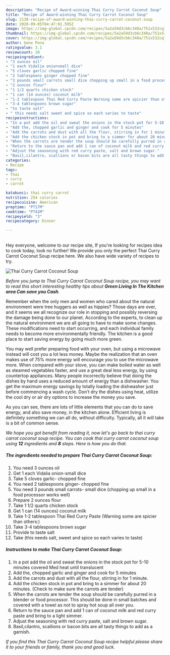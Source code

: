 ```yaml
---
description: "Recipe of Award-winning Thai Curry Carrot Coconut Soup"
title: "Recipe of Award-winning Thai Curry Carrot Coconut Soup"
slug: 2138-recipe-of-award-winning-thai-curry-carrot-coconut-soup
date: 2020-09-05T04:47:01.595Z
image: https://img-global.cpcdn.com/recipes/5a2a59d3cb6c340a/751x532cq70/thai-curry-carrot-coconut-soup-recipe-main-photo.jpg
thumbnail: https://img-global.cpcdn.com/recipes/5a2a59d3cb6c340a/751x532cq70/thai-curry-carrot-coconut-soup-recipe-main-photo.jpg
cover: https://img-global.cpcdn.com/recipes/5a2a59d3cb6c340a/751x532cq70/thai-curry-carrot-coconut-soup-recipe-main-photo.jpg
author: Gene Pena
ratingvalue: 3.1
reviewcount: 10
recipeingredient:
- "3 ounces oil"
- "1 each Vidalia onionsmall dice"
- "5 cloves garlic chopped fine"
- "2 tablespoons ginger chopped fine"
- "3 pounds small carrots small dice chopping up small in a food processor works well"
- "2 ounces flour"
- "1 1/2 quarts chicken stock"
- "1 can (14 ounces) coconut milk"
- "1-2 tablespoon Thai Red Curry Paste Warning some are spicier than others"
- "3-4 tablespoons brown sugar"
- "to taste salt"
- " this needs salt sweet and spice so each varies to taste"
recipeinstructions:
- "In a pot add the oil and sweat the onions in the stock pot for 5-10 minutes covered Med heat until translucent"
- "Add the, chopped garlic and ginger and cook for 5 minutes"
- "Add the carrots and dust with all the flour, stirring in for 1 minute."
- "Add the chicken stock in pot and bring to a simmer for about 20 minutes. (Check to make sure the carrots are tender)"
- "When the carrots are tender the soup should be carefully purred in a blender or food processor. This should be done in small batches and covered with a towel as not to spray hot soup all over you."
- "Return to the sauce pan and add 1 can of coconut milk and red curry paste and bring to a light simmer."
- "Adjust the seasoning with red curry paste, salt and brown sugar."
- "Basil,cilantro, scallions or bacon bits are all tasty things to add as a garnish."
categories:
- Recipe
tags:
- thai
- curry
- carrot

katakunci: thai curry carrot 
nutrition: 254 calories
recipecuisine: American
preptime: "PT17M"
cooktime: "PT42M"
recipeyield: "3"
recipecategory: Dinner

---
```

<br>
Hey everyone, welcome to our recipe site, If you're looking for recipes idea to cook today, look no further! We provide you only the perfect Thai Curry Carrot Coconut Soup recipe here. We also have wide variety of recipes to try.
<br>


![Thai Curry Carrot Coconut Soup](https://img-global.cpcdn.com/recipes/5a2a59d3cb6c340a/751x532cq70/thai-curry-carrot-coconut-soup-recipe-main-photo.jpg)

<i>Before you jump to Thai Curry Carrot Coconut Soup recipe, you may want to read this short interesting healthy tips about 
<strong>Green Living In The Kitchen area Can save you Cash</strong>.</i>
</br>

Remember when the only men and women who cared about the natural environment were tree huggers as well as hippies? Those days are over, and it seems we all recognize our role in stopping and possibly reversing the damage being done to our planet. According to the experts, to clean up the natural environment we are all going to have to make some changes. These modifications need to start occurring, and each individual family needs to become more environmentally friendly. The kitchen is a good place to start saving energy by going much more green.

You may well prefer preparing food with your oven, but using a microwave instead will cost you a lot less money. Maybe the realization that an oven makes use of 75% more energy will encourage you to use the microwave more. When compared with your stove, you can make boiled water as well as steamed vegetables faster, and use a great deal less energy, by using countertop appliances. Many people incorrectly believe that doing the dishes by hand uses a reduced amount of energy than a dishwasher. You get the maximum energy savings by totally loading the dishwasher just before commencing a wash cycle. Don't dry the dishes using heat, utilize the cool dry or air dry options to increase the money you save.

As you can see, there are lots of little elements that you can do to save energy, and also save money, in the kitchen alone. Efficient living is definitely something we can all do, without difficulty. Typically, all it will take is a bit of common sense.


<i>We hope you got benefit from reading it, now let's go back to thai curry carrot coconut soup recipe. You can cook thai curry carrot coconut soup using <strong>12</strong> ingredients and <strong>8</strong> steps. Here is how you do that.
</i>

##### The ingredients needed to prepare Thai Curry Carrot Coconut Soup:

1. You need 3 ounces oil
1. Get 1 each Vidalia onion-small dice
1. Take 5 cloves garlic- chopped fine
1. You need 2 tablespoons ginger- chopped fine
1. You need 3 pounds small carrots- small dice (chopping up small in a food processor works well)
1. Prepare 2 ounces flour
1. Take 1 1/2 quarts chicken stock
1. Get 1 can (14 ounces) coconut milk
1. Take 1-2 tablespoon Thai Red Curry Paste (Warning some are spicier than others:)
1. Take 3-4 tablespoons brown sugar
1. Provide to taste salt
1. Take  (this needs salt, sweet and spice so each varies to taste)


##### Instructions to make Thai Curry Carrot Coconut Soup:

1. In a pot add the oil and sweat the onions in the stock pot for 5-10 minutes covered Med heat until translucent
1. Add the, chopped garlic and ginger and cook for 5 minutes
1. Add the carrots and dust with all the flour, stirring in for 1 minute.
1. Add the chicken stock in pot and bring to a simmer for about 20 minutes. (Check to make sure the carrots are tender)
1. When the carrots are tender the soup should be carefully purred in a blender or food processor. This should be done in small batches and covered with a towel as not to spray hot soup all over you.
1. Return to the sauce pan and add 1 can of coconut milk and red curry paste and bring to a light simmer.
1. Adjust the seasoning with red curry paste, salt and brown sugar.
1. Basil,cilantro, scallions or bacon bits are all tasty things to add as a garnish.


<i>If you find this Thai Curry Carrot Coconut Soup recipe helpful please share it to your friends or family, thank you and good luck.</i>
